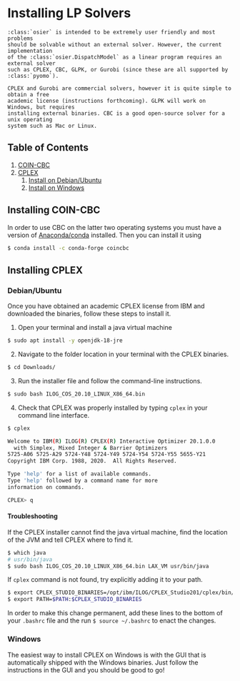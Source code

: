 # Installing LP Solvers
```{eval-rst}
:class:`osier` is intended to be extremely user friendly and most problems
should be solvable without an external solver. However, the current implementation
of the :class:`osier.DispatchModel` as a linear program requires an external solver
such as CPLEX, CBC, GLPK, or Gurobi (since these are all supported by :class:`pyomo`).

CPLEX and Gurobi are commercial solvers, however it is quite simple to obtain a free
academic license (instructions forthcoming). GLPK will work on Windows, but requires
installing external binaries. CBC is a good open-source solver for a unix operating
system such as Mac or Linux.
 ```

## Table of Contents

1. [COIN-CBC](#installing-coin-cbc)
2. [CPLEX](#installing-cplex)
    1. [Install on Debian/Ubuntu](#debianubuntu)
    2. [Install on Windows](#windows)


## Installing COIN-CBC
In order to use CBC on the latter two operating systems you must have a version
of [Anaconda/conda](https://www.anaconda.com/products/distribution) installed.
Then you can install it using

```bash
$ conda install -c conda-forge coincbc
```

## Installing CPLEX

### Debian/Ubuntu

Once you have obtained an academic CPLEX license from IBM and downloaded the binaries,
follow these steps to install it.

1. Open your terminal and install a java virtual machine

```bash
$ sudo apt install -y openjdk-18-jre
```

2. Navigate to the folder location in your terminal with the CPLEX binaries.

```bash
$ cd Downloads/
```

3. Run the installer file and follow the command-line instructions.

```bash
$ sudo bash ILOG_COS_20.10_LINUX_X86_64.bin
```

4. Check that CPLEX was properly installed by typing `cplex` in your command line interface.

```bash
$ cplex

Welcome to IBM(R) ILOG(R) CPLEX(R) Interactive Optimizer 20.1.0.0
  with Simplex, Mixed Integer & Barrier Optimizers
5725-A06 5725-A29 5724-Y48 5724-Y49 5724-Y54 5724-Y55 5655-Y21
Copyright IBM Corp. 1988, 2020.  All Rights Reserved.

Type 'help' for a list of available commands.
Type 'help' followed by a command name for more
information on commands.

CPLEX> q
```

#### Troubleshooting

If the CPLEX installer cannot find the java virtual machine, find the location of the JVM and tell CPLEX where to find it.

```bash
$ which java
# usr/bin/java
$ sudo bash ILOG_COS_20.10_LINUX_X86_64.bin LAX_VM usr/bin/java
```

If `cplex` command is not found, try explicitly adding it to your path.

```bash
$ export CPLEX_STUDIO_BINARIES=/opt/ibm/ILOG/CPLEX_Studio201/cplex/bin/x86-64_linux/
$ export PATH=$PATH:$CPLEX_STUDIO_BINARIES
```
In order to make this change permanent, add these lines to the bottom of your `.bashrc` file and the run `$ source ~/.bashrc` to enact the changes.

### Windows

The easiest way to install CPLEX on Windows is with the GUI that is automatically shipped with the Windows binaries. Just follow the instructions in the GUI and you should be good to go!
